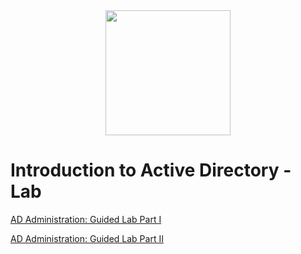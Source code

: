 <div align="center">
    <img src="https://academy.hackthebox.com/images/logo.svg" width="200"/>
</div>

# Introduction to Active Directory - Lab 


[AD Administration: Guided Lab Part I](https://academy.hackthebox.com/module/74/section/708)

[AD Administration: Guided Lab Part II](https://academy.hackthebox.com/module/74/section/1393)